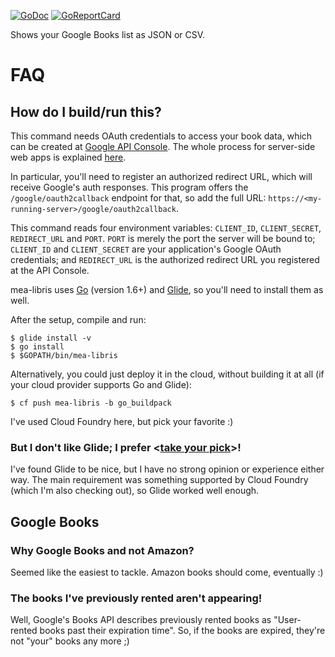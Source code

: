 [![GoDoc](https://godoc.org/github.com/hanjos/mea-libris?status.svg)](https://godoc.org/github.com/hanjos/mea-libris)
[![GoReportCard](https://goreportcard.com/badge/github.com/hanjos/mea-libris)](https://goreportcard.com/report/github.com/hanjos/mea-libris)

Shows your Google Books list as JSON or CSV.

# FAQ
## How do I build/run this?
This command needs OAuth credentials to access your book data, which can be created at [Google API Console](https://console.developers.google.com/). The whole process for server-side web apps is explained [here](https://developers.google.com/identity/protocols/OAuth2WebServer). 

In particular, you'll need to register an authorized redirect URL, which will receive Google's auth responses. This program offers the `/google/oauth2callback` endpoint for that, so add the full URL: `https://<my-running-server>/google/oauth2callback`.
 
This command reads four environment variables: `CLIENT_ID`, `CLIENT_SECRET`, `REDIRECT_URL` and `PORT`. `PORT` is merely the port the server will be bound to; `CLIENT_ID` and `CLIENT_SECRET` are your application's Google OAuth credentials; and `REDIRECT_URL` is the authorized redirect URL you registered at the API Console.

mea-libris uses [Go](https://golang.org/) (version 1.6+) and [Glide](http://glide.sh/), so you'll need to install them as well.

After the setup, compile and run:

```
$ glide install -v
$ go install 
$ $GOPATH/bin/mea-libris
```

Alternatively, you could just deploy it in the cloud, without building it at all (if your cloud provider supports Go and Glide):

```
$ cf push mea-libris -b go_buildpack
```

I've used Cloud Foundry here, but pick your favorite :)

### But I don't like Glide; I prefer <[take your pick](https://github.com/golang/go/wiki/PackageManagementTools)>!
I've found Glide to be nice, but I have no strong opinion or experience either way. The main requirement was something supported by Cloud Foundry (which I'm also checking out), so Glide worked well enough.

## Google Books
### Why Google Books and not Amazon?
Seemed like the easiest to tackle. Amazon books should come, eventually :)

### The books I've previously rented aren't appearing!
Well, Google's Books API describes previously rented books as "User-rented books past their expiration time". So, if the books are expired, they're not "your" books any more ;)
